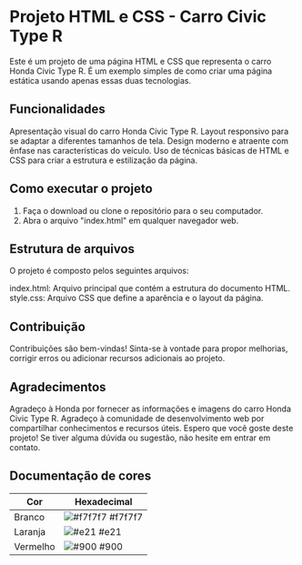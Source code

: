 # Projeto HTML e CSS - Carro Civic Type R

Este é um projeto de uma página HTML e CSS que representa o carro Honda Civic Type R. É um exemplo simples de como criar uma página estática usando apenas essas duas tecnologias.

## Funcionalidades

Apresentação visual do carro Honda Civic Type R.
Layout responsivo para se adaptar a diferentes tamanhos de tela.
Design moderno e atraente com ênfase nas características do veículo.
Uso de técnicas básicas de HTML e CSS para criar a estrutura e estilização da página.

## Como executar o projeto

1. Faça o download ou clone o repositório para o seu computador.
2. Abra o arquivo "index.html" em qualquer navegador web.

## Estrutura de arquivos

O projeto é composto pelos seguintes arquivos:

index.html: Arquivo principal que contém a estrutura do documento HTML.<br>
style.css: Arquivo CSS que define a aparência e o layout da página.

## Contribuição

Contribuições são bem-vindas! Sinta-se à vontade para propor melhorias, corrigir erros ou adicionar recursos adicionais ao projeto.

## Agradecimentos

Agradeço à Honda por fornecer as informações e imagens do carro Honda Civic Type R.
Agradeço à comunidade de desenvolvimento web por compartilhar conhecimentos e recursos úteis.
Espero que você goste deste projeto! Se tiver alguma dúvida ou sugestão, não hesite em entrar em contato.

## Documentação de cores

| Cor               | Hexadecimal                                                |
| ----------------- | ---------------------------------------------------------------- |
| Branco       | ![#f7f7f7](https://via.placeholder.com/10/f7f7f7?text=+) #f7f7f7 |
| Laranja       | ![#e21](https://via.placeholder.com/10/e21?text=+) #e21 |
| Vermelho       | ![#900](https://via.placeholder.com/10/900?text=+) #900 |

